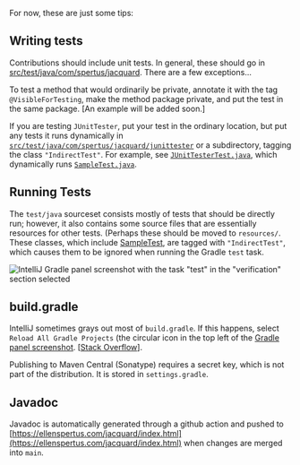 For now, these are just some tips:

## Writing tests

Contributions should include unit tests. In general, these should go in [src/test/java/com/spertus/jacquard](https://github.com/espertus/jacquard/tree/main/src/test/java/com/spertus/jacquard). There are a few exceptions...

To test a method that would ordinarily be private, annotate it with the tag `@VisibleForTesting`, make the method package private, and put the test in the same package. [An example will be added soon.]

If you are testing `JUnitTester`, put your test in the ordinary location, but put any tests it runs dynamically in [`src/test/java/com/spertus/jacquard/junittester`](https://github.com/espertus/jacquard/tree/main/src/test/java/com/spertus/jacquard/junittester) or a subdirectory,
tagging the class `"IndirectTest"`. For example, see [`JUnitTesterTest.java`](https://github.com/espertus/jacquard/blob/main/src/test/java/com/spertus/jacquard/JUnitTesterTest.java), which dynamically runs [`SampleTest.java`](https://github.com/espertus/jacquard/tree/main/src/test/java/com/spertus/jacquard/junittester/SampleTest.java).

## Running Tests

The `test/java` sourceset consists mostly of tests that should be directly run; however, 
it also contains some source files that are essentially resources for other tests. (Perhaps
these should be moved to `resources/`. These classes, which include [SampleTest](src/test/java/com/spertus/jacquard/junittester/SampleTest.java),
are tagged with `"IndirectTest"`, which causes them to be ignored when running the Gradle `test` task.

![IntelliJ Gradle panel screenshot with the task "test" in the "verification" section 
selected](https://github.com/espertus/jacquard/assets/661056/5f33dcb0-76ab-4e4e-80e5-bf344c7a0ab9)


## build.gradle
IntelliJ sometimes grays out most of `build.gradle`. If this happens, select `Reload All Gradle Projects` (the circular icon in the top left
of the [Gradle panel screenshot](https://github.com/espertus/jacquard/assets/661056/5f33dcb0-76ab-4e4e-80e5-bf344c7a0ab9).
[[Stack Overflow](https://stackoverflow.com/a/60207549/631051)].

Publishing to Maven Central (Sonatype) requires a secret key, which is not part
of the distribution. It is stored in `settings.gradle`.

## Javadoc
Javadoc is automatically generated through a github action and pushed to [https://ellenspertus.com/jacquard/index.html](https://ellenspertus.com/jacquard/index.html) when changes are merged into `main`.
